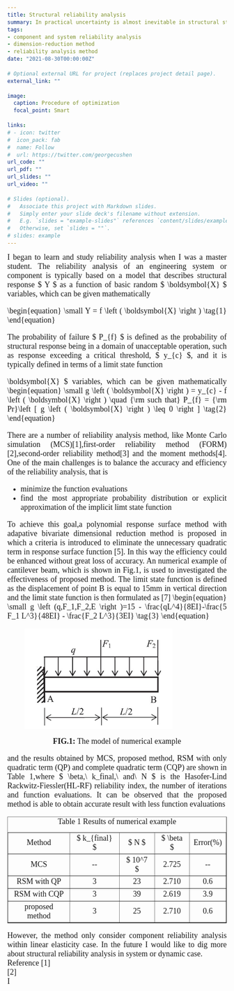 ```yaml
---
title: Structural reliability analysis
summary: In practical uncertainty is almost inevitable in structural stiffness and external load, and balancing the efficiency and accuracy of reliability analysis method is still challenging and attractive.
tags:
- component and system reliability analysis
- dimension-reduction method
- reliability analysis method
date: "2021-08-30T00:00:00Z"

# Optional external URL for project (replaces project detail page).
external_link: ""

image:
  caption: Procedure of optimization
  focal_point: Smart

links:
# - icon: twitter
#  icon_pack: fab
#  name: Follow
#  url: https://twitter.com/georgecushen
url_code: ""
url_pdf: ""
url_slides: ""
url_video: ""

# Slides (optional).
#   Associate this project with Markdown slides.
#   Simply enter your slide deck's filename without extension.
#   E.g. `slides = "example-slides"` references `content/slides/example-slides.md`.
#   Otherwise, set `slides = ""`.
# slides: example
---
```

<font size="4" font face = "Times New Roman">
<DIV align="justify">
  I began to learn and study reliability analysis when I was a master student. The reliability analysis of an engineering system or component is typically based on a model that describes structural response $ Y $ as a function of basic random $ \boldsymbol{X} $ variables, which can be given mathematically
  
  \begin{equation} \small
  Y = f \left ( \boldsymbol{X} \right )
  \tag{1}
  \end{equation}
  
  The probability of failure $ P_{f} $ is defined as the probability of structural response being in a domain of unacceptable operation, such as response exceeding a critical threshold, $ y_{c} $, and it is typically defined in terms of a limit state function

  \boldsymbol{X} $ variables, which can be given mathematically
  \begin{equation} \small
  g \left ( \boldsymbol{X} \right ) = y_{c} - f \left ( \boldsymbol{X} \right ) \quad
  {\rm such that} P_{f} = {\rm Pr}\left [ g \left ( \boldsymbol{X} \right ) \leq 0 \right ]
  \tag{2}
  \end{equation}
  
  There are a number of reliability analysis method, like Monte Carlo simulation (MCS)[1],first-order reliability method (FORM)[2],second-order reliability method[3] and the moment methods[4]. One of the main challenges is to balance the accuracy and efficiency of the reliability analysis, that is
  <ul>
    <li> minimize the function evaluations </li>
    <li> find the most appropriate probability distribution or explicit approximation of the implicit limt state function </li>
  </ul>
  To achieve this goal,a polynomial response surface method with adapative bivariate dimensional reduction method is proposed in which a criteria is introduced to eliminate the unnecessary quadratic term in response surface function [5]. In this way the efficiency could be enhanced without great loss of accuracy. An numerical example of cantilever beam, which is shown in Fig.1, is used to investigated the effectiveness of proposed method. The limit state function is defined as the displacement of point B is equal to 15mm in vertical direction and the limit state function is then formulated  as [7]
  \begin{equation} \small
  g \left (q,F_1,F_2,E \right )=15 - \frac{qL^4}{8EI}-\frac{5 F_1 L^3}{48EI} - \frac{F_2 L^3}{3EI}
  \tag{3}
  \end{equation}

  <figure class="half" style="display:flex; align-items: flex-end">
    <img src="reliability-2.jpg" style ="width: 80%; height: 80%"> 
  </figure>
  <DIV align="CENTER">
    <b>FIG.1:</b> The model of numerical example
  </DIV>

  and the results obtained by MCS, proposed method, RSM with only quadratic term (QP) and complete quadratic term (CQP) are shown in Table 1,where $ \beta,\ k_final,\ and\ N  $ is the Hasofer-Lind Rackwitz-Fiessler(HL-RF) reliability index, the number of iterations and function evaluations. It can be observed that the proposed method is able to obtain accurate result with less function evaluations
  <table border="1" width = "600" align="center">
    <caption>Table 1 Results of numerical example</caption>
    <tr>
      <td align="center"> Method </td>
      <td align="center"> $ k_{final} $ </td>
      <td align="center"> $ N $ </td>
      <td align="center"> $ \beta $ </td>
      <td align="center"> Error(%) </td>
    </tr>
    <tr>
      <td align="center"> MCS </td>
      <td align="center"> -- </td>
      <td align="center"> $ 10^7 $ </td>
      <td align="center"> 2.725 </td>
      <td align="center"> -- </td>
    </tr>
    <tr>
      <td align="center"> RSM with QP </td>
      <td align="center"> 3 </td>
      <td align="center"> 23 </td>
      <td align="center"> 2.710 </td>
      <td align="center"> 0.6 </td>
    </tr>
    <tr>
      <td align="center"> RSM with CQP </td>
      <td align="center"> 3 </td>
      <td align="center"> 39 </td>
      <td align="center"> 2.619 </td>
      <td align="center"> 3.9 </td>
    </tr>
    <tr>
      <td align="center"> proposed method </td>
      <td align="center"> 3 </td>
      <td align="center"> 25 </td>
      <td align="center"> 2.710 </td>
      <td align="center"> 0.6 </td>
    </tr>
  </table>
  However, the method only consider component reliability analysis within linear elasticity case. In the future I would like to dig more about structural reliability analysis in system or dynamic case.


  </br>
  Reference
  [1] </br>
  [2] </br>


</DIV> 
I 


